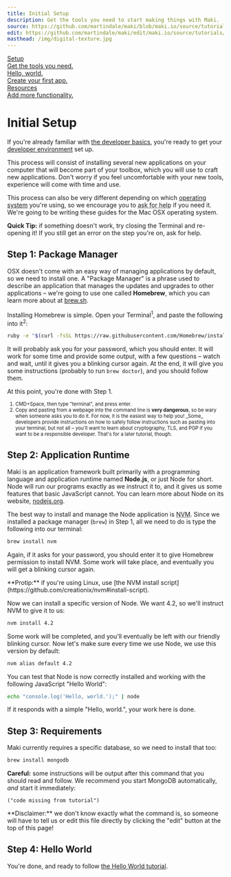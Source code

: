 ```yaml
---
title: Initial Setup
description: Get the tools you need to start making things with Maki.
source: https://github.com/martindale/maki/blob/maki.io/source/tutorials/initial-setup.md
edit: https://github.com/martindale/maki/edit/maki.io/source/tutorials/initial-setup.md
masthead: /img/digital-texture.jpg
---
```


<div class="ui top attached fluid three tablet stackable steps">
  <a class="active step" href="/tutorials/initial-setup">
    <i class="plug icon"></i>
    <div class="content">
      <div class="title">Setup</div>
      <div class="description">Get the tools you need.</div>
    </div>
  </a>
  <a class="step" href="/tutorials/hello-world">
    <i class="power icon"></i>
    <div class="content">
      <div class="title">Hello, world.</div>
      <div class="description">Create your first app.</div>
    </div>
  </a>
  <a class="step" href="/tutorials/adding-resources">
    <i class="settings icon"></i>
    <div class="content">
      <div class="title">Resources</div>
      <div class="description">Add more functionality.</div>
    </div>
  </a>
</div>

# Initial Setup
If you're already familiar with [the developer
basics](/tutorials/developer-basics), you're ready to get your [developer
environment](/tutorials/developer-basics#environment) set up.

This process will consist of installing several new applications on your
computer that will become part of your toolbox, which you will use to craft new
applications.  Don't worry if you feel uncomfortable with your new tools,
experience will come with time and use.

This process can also be very different depending on which [operating
system](/tutorials/developer-basics#operating-system) you're using, so we
encourage you to <abbr class="tooltipped" title="Check out the Slack for help,
link above!">ask for help</abbr> if you need it.  We're going to be writing
these guides for the Mac OSX operating system.

**Quick Tip:** if something doesn't work, try closing the Terminal and
re-opening it!  If you still get an error on the step you're on, ask for help.

## Step 1: Package Manager
OSX doesn't come with an easy way of managing applications by default, so we
need to install one.  A "Package Manager" is a phrase used to describe an
application that manages the updates and upgrades to other applications – we're
going to use one called **Homebrew**, which you can learn more about at
[brew.sh](http://brew.sh/).

Installing Homebrew is simple.  Open your Terminal<sup>1</sup>, and paste the
following into it<sup>2</sup>:

```bash
ruby -e "$(curl -fsSL https://raw.githubusercontent.com/Homebrew/install/master/install)"
```

It will probably ask you for your password, which you should enter.  It will
work for some time and provide some output, with a few questions – watch and
wait, until it gives you a blinking cursor again.  At the end, it will give you
some instructions (probably to run `brew doctor`), and you should follow them.

At this point, you're done with Step 1.

<div style="font-size: 0.8em;">
  <ol>
    <li>CMD+Space, then type "terminal", and press enter.</li>
    <li>Copy and pasting from a webpage into the command line is <strong>very dangerous</strong>, so be wary when someone asks you to do it.  For now, it is the easiest way to help you!  _Some_ developers provide instructions on how to safely follow instructions such as pasting into your terminal, but not all – you'll want to learn about cryptography, TLS, and PGP if you want to be a responsible developer.  That's for a later tutorial, though.</li>
  </ol>
</div>

## Step 2: Application Runtime
Maki is an application framework built primarily with a programming language and
application runtime named **Node.js**, or just Node for short.  Node will run our
programs exactly as we instruct it to, and it gives us some features that basic
JavaScript cannot.  You can learn more about Node on its website,
[nodejs.org](https://nodejs.org).

The best way to install and manage the Node application is <abbr
class="tooltipped" title="Node Version Manager">NVM</abbr>.  Since we installed
a package manager (`brew`) in Step 1, all we need to do is type the following
into our terminal:

```bash
brew install nvm
```

Again, if it asks for your password, you should enter it to give Homebrew
permission to install NVM.  Some work will take place, and eventually you will
get a blinking cursor again.

<div class="ui message">**Protip:** if you're using Linux, use [the NVM install script](https://github.com/creationix/nvm#install-script).</div>


Now we can install a specific version of Node.  We want 4.2, so we'll instruct
NVM to give it to us:
```bash
nvm install 4.2
```

Some work will be completed, and you'll eventually be left with our friendly
blinking cursor.  Now let's make sure every time we use Node, we use this
version by default:

```bash
nvm alias default 4.2
```

You can test that Node is now correctly installed and working with the following
JavaScript "Hello World":
```bash
echo "console.log('Hello, world.');" | node
```

If it responds with a simple "Hello, world.", your work here is done.

## Step 3: Requirements
Maki currently requires a specific database, so we need to install that too:

```bash
brew install mongodb
```

**Careful:** some instructions will be output after this command that you should
read and follow.  We recommend you start MongoDB automatically, _and_ start it
immediately:

```
("code missing from tutorial")
```

<div class="ui message">**Disclaimer:** we don't know exactly what the command is, so someone will have to tell us or edit this file directly by clicking the "edit" button at the top of this page!</div>

## Step 4: Hello World
You're done, and ready to follow [the Hello World
tutorial](/tutorials/hello-world).
